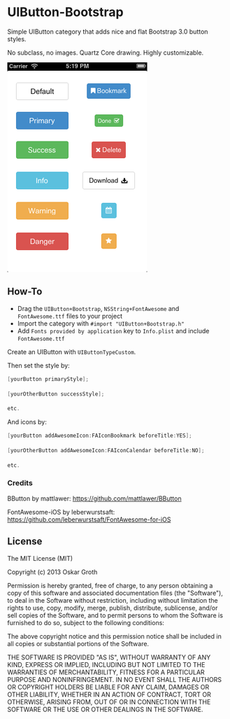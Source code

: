 UIButton-Bootstrap
==================
Simple UIButton category that adds nice and flat Bootstrap 3.0 button styles. 

No subclass, no images. Quartz Core drawing. Highly customizable.

![UIButton+Bootstrap](screen.png "Screenshot")

## How-To
* Drag the `UIButton+Bootstrap`, `NSString+FontAwesome` and `FontAwesome.ttf` files to your project
* Import the category with `#import "UIButton+Bootstrap.h"`
* Add `Fonts provided by application` key to `Info.plist` and include `FontAwesome.ttf`

Create an UIButton with `UIButtonTypeCustom`.

Then set the style by:

````objective-c
[yourButton primaryStyle];

[yourOtherButton successStyle];

etc.
````

And icons by:

````objective-c
[yourButton addAwesomeIcon:FAIconBookmark beforeTitle:YES];

[yourOtherButton addAwesomeIcon:FAIconCalendar beforeTitle:NO];

etc.
````

### Credits
BButton by mattlawer: https://github.com/mattlawer/BButton

FontAwesome-iOS by leberwurstsaft: https://github.com/leberwurstsaft/FontAwesome-for-iOS

## License
The MIT License (MIT)

Copyright (c) 2013 Oskar Groth

Permission is hereby granted, free of charge, to any person obtaining a copy of
this software and associated documentation files (the "Software"), to deal in
the Software without restriction, including without limitation the rights to
use, copy, modify, merge, publish, distribute, sublicense, and/or sell copies of
the Software, and to permit persons to whom the Software is furnished to do so,
subject to the following conditions:

The above copyright notice and this permission notice shall be included in all
copies or substantial portions of the Software.

THE SOFTWARE IS PROVIDED "AS IS", WITHOUT WARRANTY OF ANY KIND, EXPRESS OR
IMPLIED, INCLUDING BUT NOT LIMITED TO THE WARRANTIES OF MERCHANTABILITY, FITNESS
FOR A PARTICULAR PURPOSE AND NONINFRINGEMENT. IN NO EVENT SHALL THE AUTHORS OR
COPYRIGHT HOLDERS BE LIABLE FOR ANY CLAIM, DAMAGES OR OTHER LIABILITY, WHETHER
IN AN ACTION OF CONTRACT, TORT OR OTHERWISE, ARISING FROM, OUT OF OR IN
CONNECTION WITH THE SOFTWARE OR THE USE OR OTHER DEALINGS IN THE SOFTWARE.
